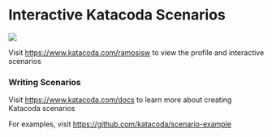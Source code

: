 # Interactive Katacoda Scenarios

[![](http://shields.katacoda.com/katacoda/ramosisw/count.svg)](https://www.katacoda.com/ramosisw "Get your profile on Katacoda.com")

Visit https://www.katacoda.com/ramosisw to view the profile and interactive scenarios

### Writing Scenarios
Visit https://www.katacoda.com/docs to learn more about creating Katacoda scenarios

For examples, visit https://github.com/katacoda/scenario-example
